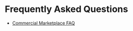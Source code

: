 # Frequently Asked Questions

- [Commercial Marketplace FAQ](https://docs.microsoft.com/en-us/azure/marketplace/marketplace-faq-publisher-guide)

<!-- ## I have written CLI and Powershell scripts to deploy my solution instead of ARM templates, how will I be able to call these scripts to deploy my Managed app?
You can do that using [ARM deployment scripts](https://docs.microsoft.com/en-us/azure/azure-resource-manager/templates/deployment-script-template).

## My managed app solution is a web app and I would like configure it to use Azure AD login, how do I do that?
You need to configure you AD app registration for your web app.  For you to automate this, you would need to write a deployment script and provide a user-assigned managed identity with all the required permissions to perform actions defined in you script.  

The managed identity would need to be assigned to the [Application Administrator role](https://docs.microsoft.com/en-us/azure/active-directory/roles/permissions-reference#application-administrator) (or any custom AD role that has the permission to create application registration such as ‘microsoft.directory/applications/createAsOwner’ or ‘microsoft.directory/applications/create’, more on this [here](https://docs.microsoft.com/en-us/azure/active-directory/roles/custom-available-permissions)) and only the Global Administrator can do this.  

![Assign user-managed identity to AD role screenshot](/images/assignadrole.png)

Then, pass this managed identity as a parameter to the managed app thru the [Identity selector](https://docs.microsoft.com/en-us/azure/azure-resource-manager/managed-applications/microsoft-managedidentity-identityselector). --!>
 

